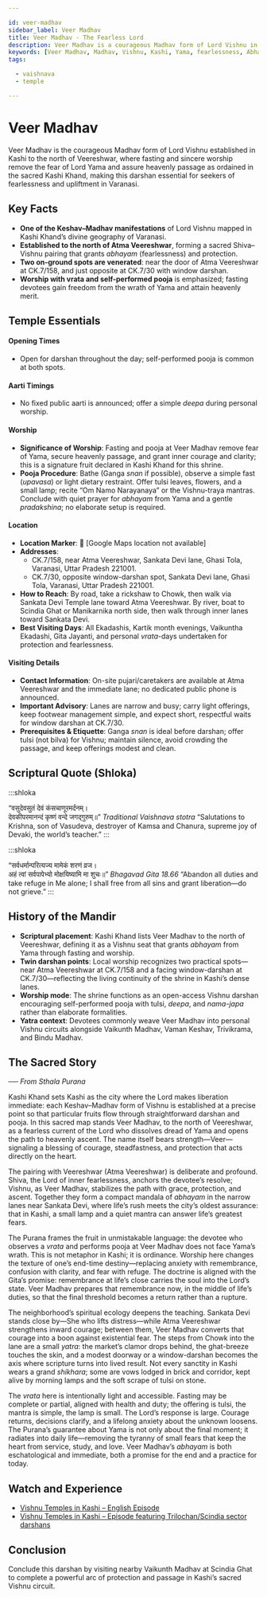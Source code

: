 ```yaml
---

id: veer-madhav
sidebar_label: Veer Madhav
title: Veer Madhav - The Fearless Lord
description: Veer Madhav is a courageous Madhav form of Lord Vishnu in Kashi, where worship and fasting remove the fear of Lord Yama and assure heavenly passage.
keywords: [Veer Madhav, Madhav, Vishnu, Kashi, Yama, fearlessness, Abhayam]
tags:

  - vaishnava
  - temple

---
```


# Veer Madhav

Veer Madhav is the courageous Madhav form of Lord Vishnu established in Kashi to the north of Veereshwar, where fasting and sincere worship remove the fear of Lord Yama and assure heavenly passage as ordained in the sacred Kashi Khand, making this darshan essential for seekers of fearlessness and upliftment in Varanasi.

## Key Facts

  * **One of the Keshav–Madhav manifestations** of Lord Vishnu mapped in Kashi Khand’s divine geography of Varanasi.
  * **Established to the north of Atma Veereshwar**, forming a sacred Shiva–Vishnu pairing that grants *abhayam* (fearlessness) and protection.
  * **Two on-ground spots are venerated**: near the door of Atma Veereshwar at CK.7/158, and just opposite at CK.7/30 with window darshan.
  * **Worship with vrata and self-performed pooja** is emphasized; fasting devotees gain freedom from the wrath of Yama and attain heavenly merit.

## Temple Essentials

#### Opening Times

  * Open for darshan throughout the day; self-performed pooja is common at both spots.

#### Aarti Timings

  * No fixed public aarti is announced; offer a simple *deepa* during personal worship.

#### Worship

  * **Significance of Worship**: Fasting and pooja at Veer Madhav remove fear of Yama, secure heavenly passage, and grant inner courage and clarity; this is a signature fruit declared in Kashi Khand for this shrine.
  * **Pooja Procedure**: Bathe (Ganga *snan* if possible), observe a simple fast (*upavasa*) or light dietary restraint. Offer tulsi leaves, flowers, and a small lamp; recite “Om Namo Narayanaya” or the Vishnu-traya mantras. Conclude with quiet prayer for *abhayam* from Yama and a gentle *pradakshina*; no elaborate setup is required.

#### Location

  * **Location Marker**: 📍 [Google Maps location not available]
  * **Addresses**:
      * CK.7/158, near Atma Veereshwar, Sankata Devi lane, Ghasi Tola, Varanasi, Uttar Pradesh 221001.
      * CK.7/30, opposite window-darshan spot, Sankata Devi lane, Ghasi Tola, Varanasi, Uttar Pradesh 221001.
  * **How to Reach**: By road, take a rickshaw to Chowk, then walk via Sankata Devi Temple lane toward Atma Veereshwar. By river, boat to Scindia Ghat or Manikarnika north side, then walk through inner lanes toward Sankata Devi.
  * **Best Visiting Days**: All Ekadashis, Kartik month evenings, Vaikuntha Ekadashi, Gita Jayanti, and personal *vrata*-days undertaken for protection and fearlessness.

#### Visiting Details

  * **Contact Information**: On-site pujari/caretakers are available at Atma Veereshwar and the immediate lane; no dedicated public phone is announced.
  * **Important Advisory**: Lanes are narrow and busy; carry light offerings, keep footwear management simple, and expect short, respectful waits for window darshan at CK.7/30.
  * **Prerequisites & Etiquette**: Ganga *snan* is ideal before darshan; offer tulsi (not bilva) for Vishnu; maintain silence, avoid crowding the passage, and keep offerings modest and clean.

## Scriptural Quote (Shloka)

:::shloka

<Verse>
“वसुदेवसुतं देवं कंसचाणूरमर्दनम्। <br/>
देवकीपरमानन्दं कृष्णं वन्दे जगद्गुरुम्॥”
</Verse>

<Source>
<em> Traditional Vaishnava stotra </em>
</Source>

<Translation>
“Salutations to Krishna, son of Vasudeva, destroyer of Kamsa and Chanura, supreme joy of Devaki, the world’s teacher.”
</Translation>
:::

:::shloka

<Verse>
“सर्वधर्मान्परित्यज्य मामेकं शरणं व्रज। <br/>
अहं त्वां सर्वपापेभ्यो मोक्षयिष्यामि मा शुचः॥”
</Verse>

<Source>
<em> Bhagavad Gita 18.66 </em>
</Source>

<Translation>
“Abandon all duties and take refuge in Me alone; I shall free from all sins and grant liberation—do not grieve.”
</Translation>
:::

## History of the Mandir

  * **Scriptural placement**: Kashi Khand lists Veer Madhav to the north of Veereshwar, defining it as a Vishnu seat that grants *abhayam* from Yama through fasting and worship.
  * **Twin darshan points**: Local worship recognizes two practical spots—near Atma Veereshwar at CK.7/158 and a facing window-darshan at CK.7/30—reflecting the living continuity of the shrine in Kashi’s dense lanes.
  * **Worship mode**: The shrine functions as an open-access Vishnu darshan encouraging self-performed pooja with tulsi, *deepa*, and *nama-japa* rather than elaborate formalities.
  * **Yatra context**: Devotees commonly weave Veer Madhav into personal Vishnu circuits alongside Vaikunth Madhav, Vaman Keshav, Trivikrama, and Bindu Madhav.

## The Sacred Story

*── From Sthala Purana*

Kashi Khand sets Kashi as the city where the Lord makes liberation immediate: each Keshav–Madhav form of Vishnu is established at a precise point so that particular fruits flow through straightforward darshan and pooja. In this sacred map stands Veer Madhav, to the north of Veereshwar, as a fearless current of the Lord who dissolves dread of Yama and opens the path to heavenly ascent. The name itself bears strength—Veer—signaling a blessing of courage, steadfastness, and protection that acts directly on the heart.

The pairing with Veereshwar (Atma Veereshwar) is deliberate and profound. Shiva, the Lord of inner fearlessness, anchors the devotee’s resolve; Vishnu, as Veer Madhav, stabilizes the path with grace, protection, and ascent. Together they form a compact mandala of *abhayam* in the narrow lanes near Sankata Devi, where life’s rush meets the city’s oldest assurance: that in Kashi, a small lamp and a quiet mantra can answer life’s greatest fears.

The Purana frames the fruit in unmistakable language: the devotee who observes a *vrata* and performs pooja at Veer Madhav does not face Yama’s wrath. This is not metaphor in Kashi; it is ordinance. Worship here changes the texture of one’s end-time destiny—replacing anxiety with remembrance, confusion with clarity, and fear with refuge. The doctrine is aligned with the Gita’s promise: remembrance at life’s close carries the soul into the Lord’s state. Veer Madhav prepares that remembrance now, in the middle of life’s duties, so that the final threshold becomes a return rather than a rupture.

The neighborhood’s spiritual ecology deepens the teaching. Sankata Devi stands close by—She who lifts distress—while Atma Veereshwar strengthens inward courage; between them, Veer Madhav converts that courage into a boon against existential fear. The steps from Chowk into the lane are a small *yatra*: the market’s clamor drops behind, the ghat-breeze touches the skin, and a modest doorway or a window-darshan becomes the axis where scripture turns into lived result. Not every sanctity in Kashi wears a grand *shikhara*; some are vows lodged in brick and corridor, kept alive by morning lamps and the soft scrape of tulsi on stone.

The *vrata* here is intentionally light and accessible. Fasting may be complete or partial, aligned with health and duty; the offering is tulsi, the mantra is simple, the lamp is small. The Lord’s response is large. Courage returns, decisions clarify, and a lifelong anxiety about the unknown loosens. The Purana’s guarantee about Yama is not only about the final moment; it radiates into daily life—removing the tyranny of small fears that keep the heart from service, study, and love. Veer Madhav’s *abhayam* is both eschatological and immediate, both a promise for the end and a practice for today.

## Watch and Experience

  * [Vishnu Temples in Kashi – English Episode](https://www.youtube.com/watch?v=Lb8jw8j5LEw)
  * [Vishnu Temples in Kashi – Episode featuring Trilochan/Scindia sector darshans](https://www.youtube.com/watch?v=FBHC6oM9_Yg)

## Conclusion

Conclude this darshan by visiting nearby Vaikunth Madhav at Scindia Ghat to complete a powerful arc of protection and passage in Kashi’s sacred Vishnu circuit.